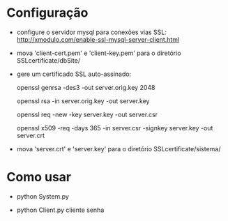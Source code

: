 # Configuração 


- configure o servidor mysql para conexões vias SSL:
  http://xmodulo.com/enable-ssl-mysql-server-client.html
  
  
- mova 'client-cert.pem' e 'client-key.pem' para o diretório SSLcertificate/dbSite/


- gere um certificado SSL auto-assinado:

    openssl genrsa -des3 -out server.orig.key 2048
    
    openssl rsa -in server.orig.key -out server.key
    
    openssl req -new -key server.key -out server.csr
    
    openssl x509 -req -days 365 -in server.csr -signkey server.key -out server.crt
    
  
  
- mova 'server.crt' e 'server.key' para o diretório SSLcertificate/sistema/
 
# Como usar


- python System.py


- python Client.py cliente senha
